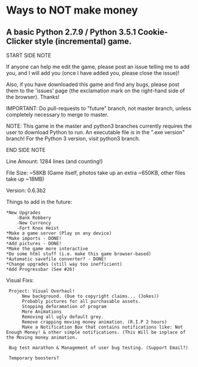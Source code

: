 # Ways to NOT make money
## A basic Python 2.7.9 / Python 3.5.1 Cookie-Clicker style (incremental) game. 

START SIDE NOTE

If anyone can help me edit the game, please post an issue telling me to add you, and I will add you (once I have added you, please close the issue)!

Also, if you have downloaded this game and find any bugs, please post them to the 'issues' page (the exclamation mark on the right-hand side of the browser). Thanks!

IMPORTANT: Do pull-requests to "future" branch, not master branch, unless completely necessary to merge to master.


NOTE: This game in the master and python3 branches currently requires the user to download Python to run. An executable file is in the ".exe version" branch! For the Python 3 version, visit python3 branch.

END SIDE NOTE

Line Amount: 1284 lines (and counting!)

File Size: ~58KB (Game itself, photos take up an extra ~650KB, other files take up ~18MB)

Version: 0.6.3b2

Things to add in the future:

    *New Upgrades
        -Bank Robbery
        -New Currency
        -Fort Knox Heist
    *Make a game server (Play on any device)
    *Make imports - DONE!
    *Add pictures - DONE!
    *Make the game more interactive
    *Do some html stuff (i.e. make this game browser-based)
    *Automatic savefile converter? - DONE!
    *Change upgrades (still way too inefficient)
    *Add Progressbar (See #26)
    
    
Visual Fixs:

     Project: Visual Overhaul!
          New background. (Due to copyright claims... (Jokes))
          Probably pictures for all purchasable assets.
          Stopping deforamation of program
          More Animations
          Removing all ugly default grey.
          Remove crapping moving money animation. (R.I.P 2 hours)
          Make a Notification Box that contains notifications like: Not Enough Money! & other simple notifications. (This Will be inplace of the Moving money animation.
          
     Bug test marathon & Management of user bug testing. (Support Email?)
     
     Temporary boosters?
     
     
     
     
     
     
